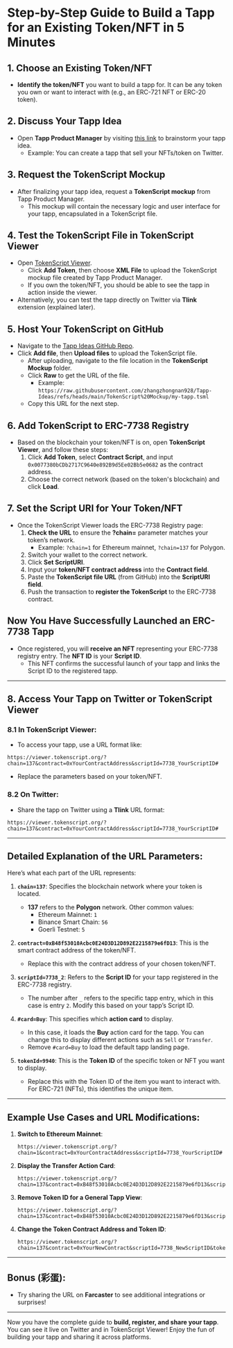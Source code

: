 
# Step-by-Step Guide to Build a Tapp for an Existing Token/NFT in 5 Minutes

## 1. Choose an Existing Token/NFT
- **Identify the token/NFT** you want to build a tapp for. It can be any token you own or want to interact with (e.g., an ERC-721 NFT or ERC-20 token).

## 2. Discuss Your Tapp Idea
- Open **Tapp Product Manager** by visiting [this link](https://chatgpt.com/g/g-jnlADIWqZ-tapp-product-manager) to brainstorm your tapp idea.
  - Example: You can create a tapp that sell your NFTs/token on Twitter.

## 3. Request the TokenScript Mockup
- After finalizing your tapp idea, request a **TokenScript mockup** from Tapp Product Manager.
  - This mockup will contain the necessary logic and user interface for your tapp, encapsulated in a TokenScript file.

## 4. Test the TokenScript File in TokenScript Viewer
- Open [TokenScript Viewer](https://viewer.tokenscript.org/).
  - Click **Add Token**, then choose **XML File** to upload the TokenScript mockup file created by Tapp Product Manager.
  - If you own the token/NFT, you should be able to see the tapp in action inside the viewer.
- Alternatively, you can test the tapp directly on Twitter via **Tlink** extension (explained later).

## 5. Host Your TokenScript on GitHub
- Navigate to the [Tapp Ideas GitHub Repo](https://github.com/zhangzhongnan928/Tapp-Ideas/tree/main/TokenScript%20Mockup).
- Click **Add file**, then **Upload files** to upload the TokenScript file.
  - After uploading, navigate to the file location in the **TokenScript Mockup** folder.
  - Click **Raw** to get the URL of the file.
    - Example: `https://raw.githubusercontent.com/zhangzhongnan928/Tapp-Ideas/refs/heads/main/TokenScript%20Mockup/my-tapp.tsml`
  - Copy this URL for the next step.

## 6. Add TokenScript to ERC-7738 Registry
- Based on the blockchain your token/NFT is on, open **TokenScript Viewer**, and follow these steps:
  1. Click **Add Token**, select **Contract Script**, and input `0x0077380bCDb2717C9640e892B9d5Ee02Bb5e0682` as the contract address.
  2. Choose the correct network (based on the token's blockchain) and click **Load**.

## 7. Set the Script URI for Your Token/NFT
- Once the TokenScript Viewer loads the ERC-7738 Registry page:
  1. **Check the URL** to ensure the **?chain=** parameter matches your token’s network.
     - Example: `?chain=1` for Ethereum mainnet, `?chain=137` for Polygon.
  2. Switch your wallet to the correct network.
  3. Click **Set ScriptURI**.
  4. Input your **token/NFT contract address** into the **Contract field**.
  5. Paste the **TokenScript file URL** (from GitHub) into the **ScriptURI field**.
  6. Push the transaction to **register the TokenScript** to the ERC-7738 contract.

## Now You Have Successfully Launched an ERC-7738 Tapp
- Once registered, you will **receive an NFT** representing your ERC-7738 registry entry. The **NFT ID** is your **Script ID**.
  - This NFT confirms the successful launch of your tapp and links the Script ID to the registered tapp.

---

## 8. Access Your Tapp on Twitter or TokenScript Viewer

### 8.1 **In TokenScript Viewer**:
- To access your tapp, use a URL format like:
```
https://viewer.tokenscript.org/?chain=137&contract=0xYourContractAddress&scriptId=7738_YourScriptID#
```
- Replace the parameters based on your token/NFT.

### 8.2 **On Twitter**:
- Share the tapp on Twitter using a **Tlink** URL format:
```
https://viewer.tokenscript.org/?chain=137&contract=0xYourContractAddress&scriptId=7738_YourScriptID#
```

---

## Detailed Explanation of the URL Parameters:
Here’s what each part of the URL represents:

1. **`chain=137`**: Specifies the blockchain network where your token is located.
   - **137** refers to the **Polygon** network. Other common values:
     - Ethereum Mainnet: `1`
     - Binance Smart Chain: `56`
     - Goerli Testnet: `5`

2. **`contract=0xB48f53010Acbc0E24D3D12D892E2215879e6fD13`**: This is the smart contract address of the token/NFT.
   - Replace this with the contract address of your chosen token/NFT.

3. **`scriptId=7738_2`**: Refers to the **Script ID** for your tapp registered in the ERC-7738 registry.
   - The number after `_` refers to the specific tapp entry, which in this case is entry `2`. Modify this based on your tapp’s Script ID.

4. **`#card=Buy`**: This specifies which **action card** to display.
   - In this case, it loads the **Buy** action card for the tapp. You can change this to display different actions such as `Sell` or `Transfer`.
   - Remove `#card=Buy` to load the default tapp landing page.

5. **`tokenId=9940`**: This is the **Token ID** of the specific token or NFT you want to display.
   - Replace this with the Token ID of the item you want to interact with. For ERC-721 (NFTs), this identifies the unique item.

---

## Example Use Cases and URL Modifications:

1. **Switch to Ethereum Mainnet**:
   ```
   https://viewer.tokenscript.org/?chain=1&contract=0xYourContractAddress&scriptId=7738_YourScriptID#
   ```

2. **Display the Transfer Action Card**:
   ```
   https://viewer.tokenscript.org/?chain=137&contract=0xB48f53010Acbc0E24D3D12D892E2215879e6fD13&scriptId=7738_2#card=Transfer&tokenId=9940
   ```

3. **Remove Token ID for a General Tapp View**:
   ```
   https://viewer.tokenscript.org/?chain=137&contract=0xB48f53010Acbc0E24D3D12D892E2215879e6fD13&scriptId=7738_2#
   ```

4. **Change the Token Contract Address and Token ID**:
   ```
   https://viewer.tokenscript.org/?chain=137&contract=0xYourNewContract&scriptId=7738_NewScriptID&tokenId=NewTokenID
   ```

---

## Bonus (彩蛋):
- Try sharing the URL on **Farcaster** to see additional integrations or surprises!

---

Now you have the complete guide to **build, register, and share your tapp**. You can see it live on Twitter and in TokenScript Viewer! Enjoy the fun of building your tapp and sharing it across platforms.
